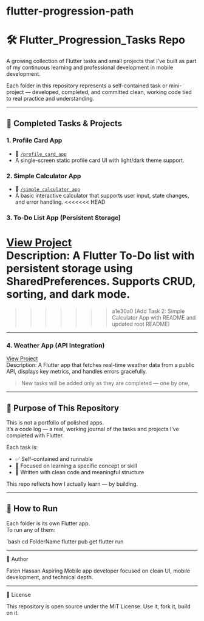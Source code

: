 # flutter-progression-path
# 🛠️ Flutter_Progression_Tasks Repo

A growing collection of Flutter tasks and small projects that I’ve built as part of my continuous learning and professional development in mobile development.

Each folder in this repository represents a self-contained task or mini-project — developed, completed, and committed clean, working code tied to real practice and understanding.

---

## 📂 Completed Tasks & Projects

### 1. Profile Card App
- 📁 [`/profile_card_app`](./profile_card_app)
- A single-screen static profile card UI with light/dark theme support.

### 2. Simple Calculator App
- 📁 [`/simple_calculator_app`](./simple_calculator_app)
- A basic interactive calculator that supports user input, state changes, and error handling.
<<<<<<< HEAD

### 3. To-Do List App (Persistent Storage)
[View Project](./todo_list_app)  
Description: A Flutter To-Do list with persistent storage using SharedPreferences. Supports CRUD, sorting, and dark mode.
=======
>>>>>>> a1e30a0 (Add Task 2: Simple Calculator App with README and updated root README)
---

### 4. Weather App (API Integration)  
[View Project](./weather_app)  
Description: A Flutter app that fetches real-time weather data from a public API, displays key metrics, and handles errors gracefully.
> New tasks will be added only as they are completed — one by one, 

---

## 🎯 Purpose of This Repository

This is not a portfolio of polished apps.  
It’s a code log — a real, working journal of the tasks and projects I’ve completed with Flutter.

Each task is:
- ✅ Self-contained and runnable
- 🧠 Focused on learning a specific concept or skill
- 🧼 Written with clean code and meaningful structure

This repo reflects how I actually learn — by building.

---

## 🚀 How to Run

Each folder is its own Flutter app.  
To run any of them:

`bash
cd FolderName
flutter pub get
flutter run


---

👤 Author

Faten Hassan
Aspiring Mobile app developer focused on clean UI, mobile development, and technical depth.


---

📜 License

This repository is open source under the MIT License.
Use it, fork it, build on it.
